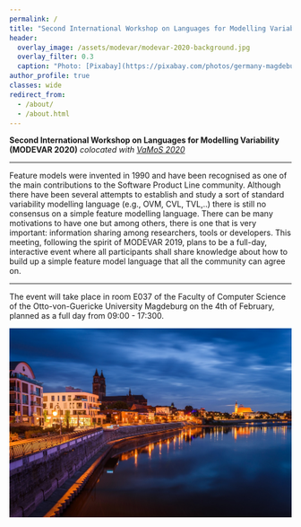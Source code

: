 ```yaml
---
permalink: /
title: "Second International Workshop on Languages for Modelling Variability (MODEVAR 2020)<br><span style=\"font-size: 60%;\">Magdeburg, Germany. Feb 4th 2020</span>"
header:
  overlay_image: /assets/modevar/modevar-2020-background.jpg
  overlay_filter: 0.3
  caption: "Photo: [Pixabay](https://pixabay.com/photos/germany-magdeburg-dom-architecture-3912866/)"
author_profile: true
classes: wide
redirect_from: 
  - /about/
  - /about.html
---
```

 
**Second International Workshop on Languages for Modelling Variability (MODEVAR 2020)**
*colocated with [VaMoS 2020](https://vamos2020.dbse.iti.cs.ovgu.de/index.html)*

---
Feature models were invented in 1990 and have been recognised as one of the main contributions to the Software Product Line community. Although there have been several attempts to establish and study a sort of standard variability modelling language (e.g., OVM, CVL, TVL,..) there is still no consensus on a simple feature modelling language. There can be many motivations to have one but among others, there is one that is very important: information sharing among researchers, tools or developers. This meeting, following the spirit of MODEVAR 2019, plans to be a full-day, interactive event where all participants shall share knowledge about how to build up a simple feature model language that all the community can agree on.

---
The event will take place in room E037 of the Faculty of Computer Science of the Otto-von-Guericke University Magdeburg on the 4th of February, planned as a full day from 09:00 - 17:300.

![MODEVAR will be at Magdeburg](/assets/modevar/modevar-2020-background.jpg "MODEVAR will be at Magdeburg")

